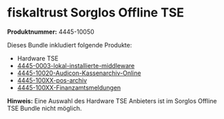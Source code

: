 # fiskaltrust Sorglos Offline TSE

**Produktnummer:** 4445-10050

Dieses Bundle inkludiert folgende Produkte:

- Hardware TSE
-  [4445-0003-lokal-installierte-middleware](..\compliance-as-a-service\produkte\4445-0003-lokal-installierte-middleware.md) 
-  [4445-10020-Audicon-Kassenarchiv-Online](..\revisionssichere-daten-as-a-service\produkte\4445-10020-Audicon-Kassenarchiv-Online.md) 
-  [4445-100XX-pos-archiv](..\revisionssichere-daten-as-a-service\produkte\4445-100XX-pos-archiv.md) 
-  [4445-100XX-Finanzamtsmeldungen](..\compliance-as-a-service\produkte\4445-100XX-Finanzamtsmeldungen.md) 



**Hinweis:** Eine Auswahl des Hardware TSE Anbieters ist im Sorglos Offline TSE Bundle nicht möglich.